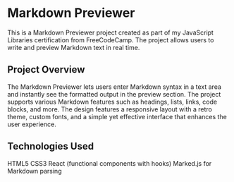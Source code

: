 # Markdown Previewer

This is a Markdown Previewer project created as part of my JavaScript Libraries certification from FreeCodeCamp. The project allows users to write and preview Markdown text in real time.

## Project Overview

The Markdown Previewer lets users enter Markdown syntax in a text area and instantly see the formatted output in the preview section. The project supports various Markdown features such as headings, lists, links, code blocks, and more. The design features a responsive layout with a retro theme, custom fonts, and a simple yet effective interface that enhances the user experience.

## Technologies Used

HTML5
CSS3
React (functional components with hooks)
Marked.js for Markdown parsing
